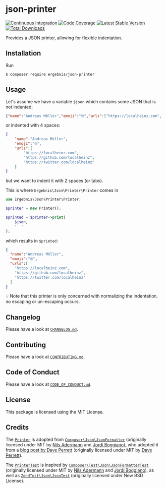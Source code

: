 # json-printer

[![Continuous Integration](https://github.com/ergebnis/json-printer/workflows/Continuous%20Integration/badge.svg)](https://github.com/ergebnis/json-printer/actions)
[![Code Coverage](https://codecov.io/gh/ergebnis/json-printer/branch/master/graph/badge.svg)](https://codecov.io/gh/ergebnis/json-printer)
[![Latest Stable Version](https://poser.pugx.org/ergebnis/json-printer/v/stable)](https://packagist.org/packages/ergebnis/json-printer)
[![Total Downloads](https://poser.pugx.org/ergebnis/json-printer/downloads)](https://packagist.org/packages/ergebnis/json-printer)

Provides a JSON printer, allowing for flexible indentation.

## Installation

Run

```
$ composer require ergebnis/json-printer
```

## Usage

Let's assume we have a variable `$json` which contains some JSON that is not indented:

```json
{"name":"Andreas Möller","emoji":"🤓","urls":["https://localheinz.com","https://github.com/localheinz","https://twitter.com/localheinz"]}
```

or indented with 4 spaces:

```json
{
    "name":"Andreas Möller",
    "emoji":"🤓",
    "urls":[
        "https://localheinz.com",
        "https://github.com/localheinz",
        "https://twitter.com/localheinz"
    ]
}
```

but we want to indent it with 2 spaces (or tabs).

This is where `Ergebnis\Json\Printer\Printer` comes in

```php
use Ergebnis\Json\Printer\Printer;

$printer = new Printer();

$printed = $printer->print(
    $json,
    '  '
);
```

which results in `$printed`:

```json
{
  "name":"Andreas Möller",
  "emoji":"🤓",
  "urls":[
    "https://localheinz.com",
    "https://github.com/localheinz",
    "https://twitter.com/localheinz"
  ]
}
```

:bulb: Note that this printer is only concerned with normalizing the
indentation, no escaping or un-escaping occurs.

## Changelog

Please have a look at [`CHANGELOG.md`](CHANGELOG.md).

## Contributing

Please have a look at [`CONTRIBUTING.md`](.github/CONTRIBUTING.md).

## Code of Conduct

Please have a look at [`CODE_OF_CONDUCT.md`](https://github.com/ergebnis/.github/blob/master/CODE_OF_CONDUCT.md).

## License

This package is licensed using the MIT License.

## Credits

The [`Printer`](src/Printer.php) is adopted from
[`Composer\Json\JsonFormatter`](https://github.com/composer/composer/blob/1.6.0/src/Composer/Json/JsonFormatter.php)
(originally licensed under MIT by [Nils Adermann](https://github.com/naderman)
and [Jordi Boggiano](https://github.com/seldaek)), who adopted it from a
[blog post by Dave Perrett](https://www.daveperrett.com/articles/2008/03/11/format-json-with-php/)
(originally licensed under MIT by [Dave Perrett](https://github.com/recurser)).

The [`PrinterTest`](test/Unit/PrinterTest.php) is inspired
by [`Composer\Test\Json\JsonFormatterTest`](https://github.com/composer/composer/blob/1.6.0/tests/Composer/Test/Json/JsonFormatterTest.php)
(originally licensed under MIT by [Nils Adermann](https://github.com/naderman)
and [Jordi Boggiano](https://github.com/seldaek)), as well as
[`ZendTest\Json\JsonTest`](https://github.com/zendframework/zend-json/blob/release-3.0.0/test/JsonTest.php)
(originally licensed under New BSD License).

